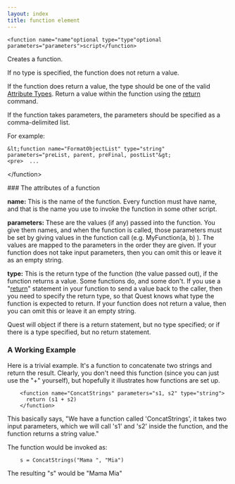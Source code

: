 ```yaml
---
layout: index
title: function element
---
```


    <function name="name"optional type="type"optional parameters="parameters">script</function>

Creates a function.

If no type is specified, the function does not return a value.

If the function does return a value, the type should be one of the valid [Attribute Types](../attribute_types.html). Return a value within the function using the [return](../scripts/return.html) command.

If the function takes parameters, the parameters should be specified as a comma-delimited list.

For example:

    &lt;function name="FormatObjectList" type="string" parameters="preList, parent, preFinal, postList"&gt;
    <pre>  ...

\</function\>

</pre>
### The attributes of a function

**name:** This is the name of the function. Every function must have name, and that is the name you use to invoke the function in some other script.

**parameters:** These are the values (if any) passed into the function. You give them names, and when the function is called, those parameters must be set by giving values in the function call (e.g. MyFunction(a, b) ). The values are mapped to the parameters in the order they are given. If your function does not take input parameters, then you can omit this or leave it as an empty string.

**type:** This is the return type of the function (the value passed out), if the function returns a value. Some functions do, and some don't. If you use a "[return](../scripts/return.html)" statement in your function to send a value back to the caller, then you need to specify the return type, so that Quest knows what type the function is expected to return. If your function does not return a value, then you can omit this or leave it an empty string.

Quest will object if there is a return statement, but no type specified; or if there is a type specified, but no return statement.

### A Working Example

Here is a trivial example. It's a function to concatenate two strings and return the result. Clearly, you don't need this function (since you can just use the "+" yourself), but hopefully it illustrates how functions are set up.

        <function name="ConcatStrings" parameters="s1, s2" type="string">
          return (s1 + s2)
        </function>

This basically says, "We have a function called 'ConcatStrings', it takes two input parameters, which we will call 's1' and 's2' inside the function, and the function returns a string value."

The function would be invoked as:

        s = ConcatStrings("Mama ", "Mia")

The resulting "s" would be "Mama Mia"
